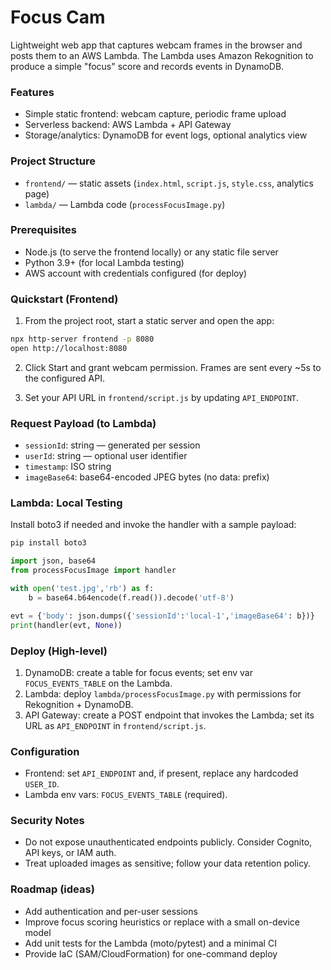 # Focus Cam

Lightweight web app that captures webcam frames in the browser and posts them to an AWS Lambda. The Lambda uses Amazon Rekognition to produce a simple "focus" score and records events in DynamoDB.

### Features
- Simple static frontend: webcam capture, periodic frame upload
- Serverless backend: AWS Lambda + API Gateway
- Storage/analytics: DynamoDB for event logs, optional analytics view

### Project Structure
- `frontend/` — static assets (`index.html`, `script.js`, `style.css`, analytics page)
- `lambda/` — Lambda code (`processFocusImage.py`)

### Prerequisites
- Node.js (to serve the frontend locally) or any static file server
- Python 3.9+ (for local Lambda testing)
- AWS account with credentials configured (for deploy)

### Quickstart (Frontend)
1) From the project root, start a static server and open the app:

```bash
npx http-server frontend -p 8080
open http://localhost:8080
```

2) Click Start and grant webcam permission. Frames are sent every ~5s to the configured API.

3) Set your API URL in `frontend/script.js` by updating `API_ENDPOINT`.

### Request Payload (to Lambda)
- `sessionId`: string — generated per session
- `userId`: string — optional user identifier
- `timestamp`: ISO string
- `imageBase64`: base64-encoded JPEG bytes (no data: prefix)

### Lambda: Local Testing
Install boto3 if needed and invoke the handler with a sample payload:

```bash
pip install boto3
```

```python
import json, base64
from processFocusImage import handler

with open('test.jpg','rb') as f:
    b = base64.b64encode(f.read()).decode('utf-8')

evt = {'body': json.dumps({'sessionId':'local-1','imageBase64': b})}
print(handler(evt, None))
```

### Deploy (High-level)
1) DynamoDB: create a table for focus events; set env var `FOCUS_EVENTS_TABLE` on the Lambda.
2) Lambda: deploy `lambda/processFocusImage.py` with permissions for Rekognition + DynamoDB.
3) API Gateway: create a POST endpoint that invokes the Lambda; set its URL as `API_ENDPOINT` in `frontend/script.js`.

### Configuration
- Frontend: set `API_ENDPOINT` and, if present, replace any hardcoded `USER_ID`.
- Lambda env vars: `FOCUS_EVENTS_TABLE` (required).

### Security Notes
- Do not expose unauthenticated endpoints publicly. Consider Cognito, API keys, or IAM auth.
- Treat uploaded images as sensitive; follow your data retention policy.

### Roadmap (ideas)
- Add authentication and per-user sessions
- Improve focus scoring heuristics or replace with a small on-device model
- Add unit tests for the Lambda (moto/pytest) and a minimal CI
- Provide IaC (SAM/CloudFormation) for one-command deploy
